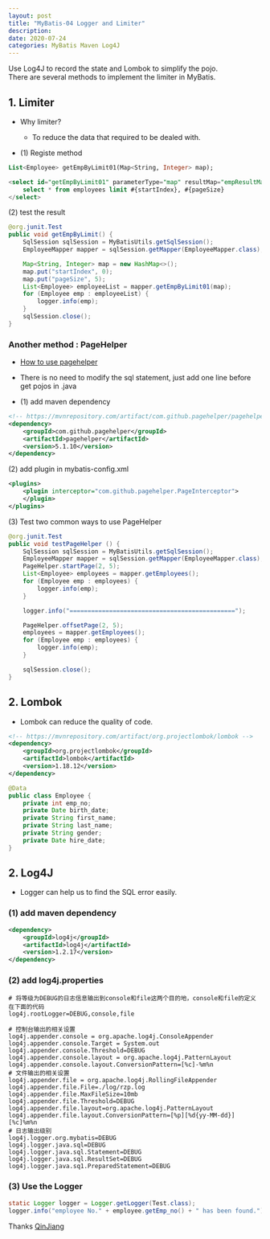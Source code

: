 ```yaml
---
layout: post
title: "MyBatis-04 Logger and Limiter"
description: 
date: 2020-07-24
categories: MyBatis Maven Log4J
---
```

Use Log4J to record the state and Lombok to simplify the pojo.  
There are several methods to implement the limiter in MyBatis.

## 1. Limiter

- Why limiter?
    - To reduce the data that required to be dealed with.

- (1) Registe method

```sql
List<Employee> getEmpByLimit01(Map<String, Integer> map);

<select id="getEmpByLimit01" parameterType="map" resultMap="empResultMap">
    select * from employees limit #{startIndex}, #{pageSize}
</select>

```

(2) test the result

```java
@org.junit.Test
public void getEmpByLimit() {
    SqlSession sqlSession = MyBatisUtils.getSqlSession();
    EmployeeMapper mapper = sqlSession.getMapper(EmployeeMapper.class);

    Map<String, Integer> map = new HashMap<>();
    map.put("startIndex", 0);
    map.put("pageSize", 5);
    List<Employee> employeeList = mapper.getEmpByLimit01(map);
    for (Employee emp : employeeList) {
        logger.info(emp);
    }
    sqlSession.close();
}
```

### Another method : PageHelper 

- [How to use pagehelper](https://pagehelper.github.io/docs/howtouse/)
- There is no need to modify the sql statement, just add one line before get pojos in .java

- (1) add maven dependency

```xml
<!-- https://mvnrepository.com/artifact/com.github.pagehelper/pagehelper -->
<dependency>
    <groupId>com.github.pagehelper</groupId>
    <artifactId>pagehelper</artifactId>
    <version>5.1.10</version>
</dependency>
```

(2) add plugin in mybatis-config.xml

```xml
<plugins>
    <plugin interceptor="com.github.pagehelper.PageInterceptor">
    </plugin>
</plugins>
```

(3) Test two common ways to use PageHelper

```java
@org.junit.Test
public void testPageHelper () {
    SqlSession sqlSession = MyBatisUtils.getSqlSession();
    EmployeeMapper mapper = sqlSession.getMapper(EmployeeMapper.class);
    PageHelper.startPage(2, 5);
    List<Employee> employees = mapper.getEmployees();
    for (Employee emp : employees) {
        logger.info(emp);
    }

    logger.info("==============================================");

    PageHelper.offsetPage(2, 5);
    employees = mapper.getEmployees();
    for (Employee emp : employees) {
        logger.info(emp);
    }

    sqlSession.close();
}
```


## 2. Lombok

- Lombok can reduce the quality of code.

```xml
<!-- https://mvnrepository.com/artifact/org.projectlombok/lombok -->
<dependency>
    <groupId>org.projectlombok</groupId>
    <artifactId>lombok</artifactId>
    <version>1.18.12</version>
</dependency>
```

```java
@Data
public class Employee {
    private int emp_no;
    private Date birth_date;
    private String first_name;
    private String last_name;
    private String gender;
    private Date hire_date;
}
```

## 2. Log4J

- Logger can help us to find the SQL error easily.

### (1) add maven dependency

```xml
<dependency>
    <groupId>log4j</groupId>
    <artifactId>log4j</artifactId>
    <version>1.2.17</version>
</dependency>
``` 

### (2) add log4j.properties

```properties
# 将等级为DEBUG的日志信息输出到console和file这两个目的地，console和file的定义在下面的代码
log4j.rootLogger=DEBUG,console,file

# 控制台输出的相关设置
log4j.appender.console = org.apache.log4j.ConsoleAppender
log4j.appender.console.Target = System.out
log4j.appender.console.Threshold=DEBUG
log4j.appender.console.layout = org.apache.log4j.PatternLayout
log4j.appender.console.layout.ConversionPattern=[%c]-%m%n
# 文件输出的相关设置
log4j.appender.file = org.apache.log4j.RollingFileAppender
log4j.appender.file.File=./log/rzp.log
log4j.appender.file.MaxFileSize=10mb
log4j.appender.file.Threshold=DEBUG
log4j.appender.file.layout=org.apache.log4j.PatternLayout
log4j.appender.file.layout.ConversionPattern=[%p][%d{yy-MM-dd}][%c]%m%n
# 日志输出级别
log4j.logger.org.mybatis=DEBUG
log4j.logger.java.sql=DEBUG
log4j.logger.java.sql.Statement=DEBUG
log4j.logger.java.sql.ResultSet=DEBUG
log4j.logger.java.sq1.PreparedStatement=DEBUG
```

### (3) Use the Logger

```java
static Logger logger = Logger.getLogger(Test.class);
logger.info("employee No." + employee.getEmp_no() + " has been found.");
```


Thanks [QinJiang](https://space.bilibili.com/95256449?spm_id_from=333.788.b_765f7570696e666f.2)